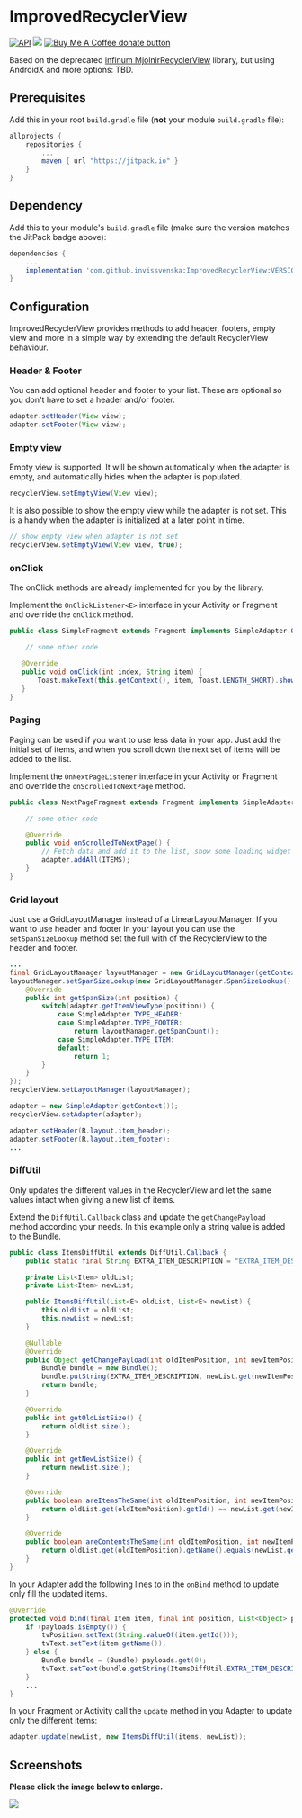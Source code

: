 # ImprovedRecyclerView
[![API](https://img.shields.io/badge/API-16%2B-brightgreen.svg?style=flat)](https://android-arsenal.com/api?level=16) [![](https://jitpack.io/v/invissvenska/ImprovedRecyclerView.svg)](https://jitpack.io/#invissvenska/ImprovedRecyclerView) <span class="badge-buymeacoffee"><a href="https://www.paypal.com/paypalme/svenvandentweel/3" title="Donate to this project using Buy Me A Coffee"><img src="https://img.shields.io/badge/buy%20me%20a%20coffee-donate-yellow.svg" alt="Buy Me A Coffee donate button" /></a></span>  

Based on the deprecated [infinum MjolnirRecyclerView](https://github.com/infinum/MjolnirRecyclerView) library, but using AndroidX and more options: TBD.

## Prerequisites

Add this in your root `build.gradle` file (**not** your module `build.gradle` file):

```gradle
allprojects {
    repositories {
        ...
        maven { url "https://jitpack.io" }
    }
}
```

## Dependency

Add this to your module's `build.gradle` file (make sure the version matches the JitPack badge above):

```gradle
dependencies {
    ...
    implementation 'com.github.invissvenska:ImprovedRecyclerView:VERSION'
}
```

## Configuration
ImprovedRecyclerView provides methods to add header, footers, empty view and more in a simple way by extending the default RecyclerView behaviour.

### Header & Footer
You can add optional header and footer to your list. These are optional so you don't have to set a header and/or footer.  
```java
adapter.setHeader(View view);
adapter.setFooter(View view);
```
  
### Empty view
Empty view is supported. It will be shown automatically when the adapter is empty, and automatically hides when the adapter is populated.  
```java
recyclerView.setEmptyView(View view);
```  
  
It is also possible to show the empty view while the adapter is not set. This is a handy when the adapter is initialized at a later point in time.  
```java
// show empty view when adapter is not set
recyclerView.setEmptyView(View view, true);
```

### onClick
The onClick methods are already implemented for you by the library.  
  
Implement the `OnClickListener<E>` interface in your Activity or Fragment and override the `onClick` method.  
```java
public class SimpleFragment extends Fragment implements SimpleAdapter.OnClickListener<String> {

    // some other code

   @Override
   public void onClick(int index, String item) {
       Toast.makeText(this.getContext(), item, Toast.LENGTH_SHORT).show();
   }
}
```

### Paging
Paging can be used if you want to use less data in your app. Just add the initial set of items, and when you scroll down the next set of items will be added to the list.  
  
Implement the `OnNextPageListener` interface in your Activity or Fragment and override the `onScrolledToNextPage` method.
```java
public class NextPageFragment extends Fragment implements SimpleAdapter.OnNextPageListener {

    // some other code

    @Override
    public void onScrolledToNextPage() {
        // Fetch data and add it to the list, show some loading widget in UI to indicate loading
        adapter.addAll(ITEMS);
    }
}
```

### Grid layout
Just use a GridLayoutManager instead of a LinearLayoutManager. If you want to use header and footer in your layout you can use the `setSpanSizeLookup` method set the full with of the RecyclerView to the header and footer.  
```java
...
final GridLayoutManager layoutManager = new GridLayoutManager(getContext(), 3);
layoutManager.setSpanSizeLookup(new GridLayoutManager.SpanSizeLookup() {
    @Override
    public int getSpanSize(int position) {
        switch(adapter.getItemViewType(position)) {
            case SimpleAdapter.TYPE_HEADER:
            case SimpleAdapter.TYPE_FOOTER:
                return layoutManager.getSpanCount();
            case SimpleAdapter.TYPE_ITEM:
            default:
                return 1;
        }
    }
});
recyclerView.setLayoutManager(layoutManager);

adapter = new SimpleAdapter(getContext());
recyclerView.setAdapter(adapter);

adapter.setHeader(R.layout.item_header);
adapter.setFooter(R.layout.item_footer);
...
```

### DiffUtil
Only updates the different values in the RecyclerView and let the same values intact when giving a new list of items.  

Extend the `DiffUtil.Callback` class and update the `getChangePayload` method according your needs. In this example only a string value is added to the Bundle.
```java
public class ItemsDiffUtil extends DiffUtil.Callback {
    public static final String EXTRA_ITEM_DESCRIPTION = "EXTRA_ITEM_DESCRIPTION";

    private List<Item> oldList;
    private List<Item> newList;

    public ItemsDiffUtil(List<E> oldList, List<E> newList) {
        this.oldList = oldList;
        this.newList = newList;
    }

    @Nullable
    @Override
    public Object getChangePayload(int oldItemPosition, int newItemPosition) {
        Bundle bundle = new Bundle();
        bundle.putString(EXTRA_ITEM_DESCRIPTION, newList.get(newItemPosition).getName());
        return bundle;
    }

    @Override
    public int getOldListSize() {
        return oldList.size();
    }

    @Override
    public int getNewListSize() {
        return newList.size();
    }

    @Override
    public boolean areItemsTheSame(int oldItemPosition, int newItemPosition) {
        return oldList.get(oldItemPosition).getId() == newList.get(newItemPosition).getId();
    }

    @Override
    public boolean areContentsTheSame(int oldItemPosition, int newItemPosition) {
        return oldList.get(oldItemPosition).getName().equals(newList.get(newItemPosition).getName());
    }
}
``` 
  
In your Adapter add the following lines to in the `onBind` method to update only fill the updated items.
```java
@Override
protected void bind(final Item item, final int position, List<Object> payloads) {
    if (payloads.isEmpty()) {
        tvPosition.setText(String.valueOf(item.getId()));
        tvText.setText(item.getName());
    } else {
        Bundle bundle = (Bundle) payloads.get(0);
        tvText.setText(bundle.getString(ItemsDiffUtil.EXTRA_ITEM_DESCRIPTION));
    }
    ...
}
```

In your Fragment or Activity call the `update` method in you Adapter to update only the different items:
```java
adapter.update(newList, new ItemsDiffUtil(items, newList));
```

## Screenshots

**Please click the image below to enlarge.**

<img src="https://raw.githubusercontent.com/invissvenska/ImprovedRecyclerView/master/media/collage.png">
